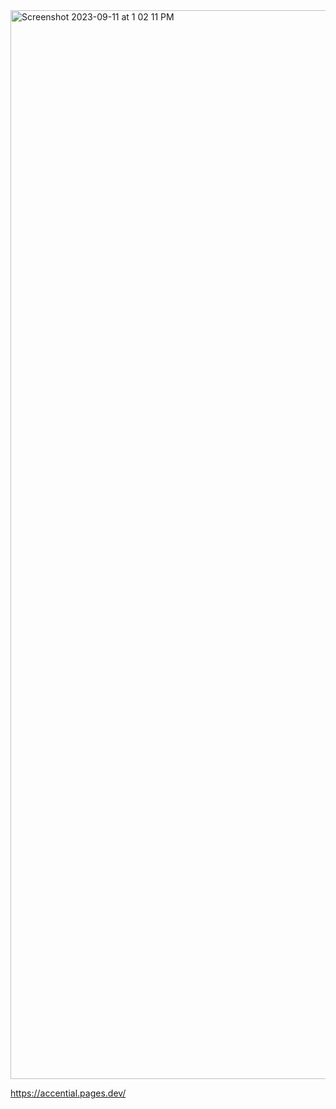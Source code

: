 <img width="1710" alt="Screenshot 2023-09-11 at 1 02 11 PM" src="https://github.com/serranoio/frontend/assets/75829857/1cf2664c-7e6c-42d7-a6d2-3acf8c1f87ea">

https://accential.pages.dev/
